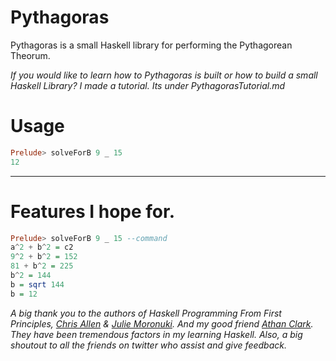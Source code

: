 # Pythagoras
Pythagoras is a small Haskell library for performing the Pythagorean Theorum.

_If you would like to learn how to Pythagoras is built or how to build a small Haskell Library? I made a tutorial. Its under PythagorasTutorial.md_


# Usage
```haskell
Prelude> solveForB 9 _ 15
12
```

---
# Features I hope for.

```haskell
Prelude> solveForB 9 _ 15 --command
a^2 + b^2 = c2
9^2 + b^2 = 152
81 + b^2 = 225
b^2 = 144
b = sqrt 144
b = 12
```

_A big thank you to the authors of Haskell Programming From First Principles, [Chris Allen](http://twitter.com/bitemyapp) & [Julie Moronuki](https://twitter.com/argumatronic). And my good friend [Athan Clark](https://twitter.com/athan__). They have been tremendous factors in my learning Haskell. Also, a big shoutout to all the friends on twitter who assist and give feedback._
